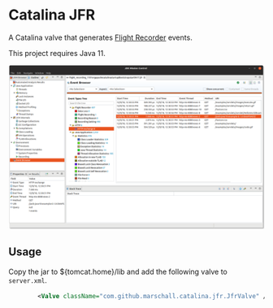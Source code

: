 
Catalina JFR
============

A Catalina valve that generates [Flight Recorder](https://openjdk.java.net/jeps/328) events.

This project requires Java 11.

![Flight Recording of some HTTP requests](https://github.com/marschall/catalina-jfr/raw/master/src/main/javadoc/Screenshot%20from%202018-12-09%2012-32-45.png)


Usage
-----

Copy the jar to ${tomcat.home}/lib and add the following valve to `server.xml`.

```xml
        <Valve className="com.github.marschall.catalina.jfr.JfrValve" />
```

